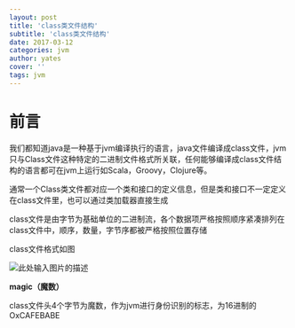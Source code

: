 ```yaml
---
layout: post
title: 'class类文件结构'
subtitle: 'class类文件结构'
date: 2017-03-12
categories: jvm
author: yates
cover: ''
tags: jvm
---
```



# 前言
我们都知道java是一种基于jvm编译执行的语言，java文件编译成class文件，jvm只与Class文件这种特定的二进制文件格式所关联，任何能够编译成class文件结构的语言都可在jvm上运行如Scala，Groovy，Clojure等。

通常一个Class类文件都对应一个类和接口的定义信息，但是类和接口不一定定义在class文件里，也可以通过类加载器直接生成

class文件是由字节为基础单位的二进制流，各个数据项严格按照顺序紧凑排列在class文件中，顺序，数量，字节序都被严格按照位置存储

class文件格式如图

![此处输入图片的描述](http://www.muyibeyond.cn/img/2018-03-19-jvm/16.png)

**magic（魔数）**

class文件头4个字节为魔数，作为jvm进行身份识别的标志，为16进制的OxCAFEBABE